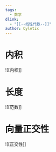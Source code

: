 ```yaml
---
tags: 
  - 数学
dlink:
  - "[[--线性代数--]]"
author: Cyletix
---
```

# 内积
![[内积]]

# 长度
![[范数]]

# 向量正交性
![[正交性]]